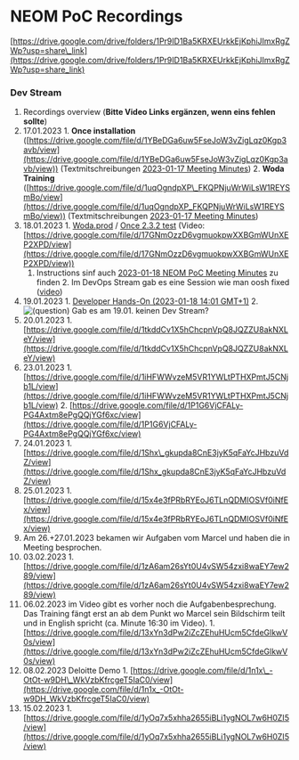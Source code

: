 # NEOM PoC Recordings

[https://drive.google.com/drive/folders/1Pr9ID1Ba5KRXEUrkkEjKphiJImxRgZWp?usp=share\_link](https://drive.google.com/drive/folders/1Pr9ID1Ba5KRXEUrkkEjKphiJImxRgZWp?usp=share_link)

### Dev Stream

1. Recordings overview (**Bitte Video Links ergänzen, wenn eins fehlen sollte**)
  1. 17.01.2023
    1. **Once installation** ([https://drive.google.com/file/d/1YBeDGa6uw5FseJoW3vZigLqz0Kgp3avb/view](https://drive.google.com/file/d/1YBeDGa6uw5FseJoW3vZigLqz0Kgp3avb/view)) (Textmitschreibungen [2023-01-17 Meeting Minutes](./2cu.atlassian.net/wiki/spaces/CCU/pages/1854504961/2023-01-17_Meeting_Minutes.md))
    2. **Woda Training** ([https://drive.google.com/file/d/1uqOgndpXP\_FKQPNjuWrWiLsW1REYSmBo/view](https://drive.google.com/file/d/1uqOgndpXP_FKQPNjuWrWiLsW1REYSmBo/view)) (Textmitschreibungen [2023-01-17 Meeting Minutes](./2cu.atlassian.net/wiki/spaces/CCU/pages/1854504961/2023-01-17_Meeting_Minutes.md))
  2. 18.01.2023
    1. [Woda.prod](https://prod.wo-da.de/) / [Once 2.3.2 test](https://test.wo-da.de/EAMD.ucp/Components/tla/EAM/layer1/Thinglish/Once/2.3.2/src/html/Once.html) (Video: [https://drive.google.com/file/d/17GNmOzzD6vgmuokpwXXBGmWUnXEP2XPD/view](https://drive.google.com/file/d/17GNmOzzD6vgmuokpwXXBGmWUnXEP2XPD/view))
      1. Instructions sinf auch [2023-01-18 NEOM PoC Meeting Minutes](./2cu.atlassian.net/wiki/spaces/CCU/pages/1855782913/2023-01-18_NEOM_PoC_Meeting_Minutes.md) zu finden
    2. Im DevOps Stream gab es eine Session wie man oosh fixed ([video](https://drive.google.com/file/d/1doHzyWULx2jHkUmhqROnfmdSKLwS6Eqw/view?usp=share_link))
  3. 19.01.2023
    1. [Developer Hands-On (2023-01-18 14:01 GMT+1)](https://drive.google.com/file/d/17GNmOzzD6vgmuokpwXXBGmWUnXEP2XPD/view)
    2. ![(question)](https://2cu.atlassian.net/wiki/s/1732347312/6452/9ec310e9ed617fde640b4372fb0e11f5501675fa/_/images/icons/emoticons/help_16.png)
 Gab es am 19.01. keinen Dev Stream?
  4. 20.01.2023
    1. [https://drive.google.com/file/d/1tkddCv1X5hChcpnVpQ8JQZZU8akNXLeY/view](https://drive.google.com/file/d/1tkddCv1X5hChcpnVpQ8JQZZU8akNXLeY/view)
  5. 23.01.2023
    1. [https://drive.google.com/file/d/1iHFWWvzeM5VR1YWLtPTHXPmtJ5CNjb1L/view](https://drive.google.com/file/d/1iHFWWvzeM5VR1YWLtPTHXPmtJ5CNjb1L/view)
    2. [https://drive.google.com/file/d/1P1G6VjCFALy-PG4Axtm8ePgQQjYGf6xc/view](https://drive.google.com/file/d/1P1G6VjCFALy-PG4Axtm8ePgQQjYGf6xc/view)
  6. 24.01.2023
    1. [https://drive.google.com/file/d/1Shx\_gkupda8CnE3jyK5qFaYcJHbzuVdZ/view](https://drive.google.com/file/d/1Shx_gkupda8CnE3jyK5qFaYcJHbzuVdZ/view)
  7. 25.01.2023
    1. [https://drive.google.com/file/d/15x4e3fPRbRYEoJ6TLnQDMIOSVf0iNfEx/view](https://drive.google.com/file/d/15x4e3fPRbRYEoJ6TLnQDMIOSVf0iNfEx/view)
  8. Am 26.+27.01.2023 bekamen wir Aufgaben vom Marcel und haben die in Meeting besprochen.
  9. 03.02.2023
    1. [https://drive.google.com/file/d/1zA6am26sYt0U4vSW54zxi8waEY7ew289/view](https://drive.google.com/file/d/1zA6am26sYt0U4vSW54zxi8waEY7ew289/view)
  10. 06.02.2023 im Video gibt es vorher noch die Aufgabenbesprechung. Das Training fängt erst an ab dem Punkt wo Marcel sein Bildschirm teilt und in English spricht (ca. Minute 16:30 im Video).
    1. [https://drive.google.com/file/d/13xYn3dPw2iZcZEhuHUcm5CfdeGlkwV0s/view](https://drive.google.com/file/d/13xYn3dPw2iZcZEhuHUcm5CfdeGlkwV0s/view)
  11. 08.02.2023 Deloitte Demo
    1. [https://drive.google.com/file/d/1n1x\_-OtOt-w9DH\_WkVzbKfrcgeT5IaC0/view](https://drive.google.com/file/d/1n1x_-OtOt-w9DH_WkVzbKfrcgeT5IaC0/view)
  12. 15.02.2023
    1. [https://drive.google.com/file/d/1yOq7x5xhha2655iBLi1ygNOL7w6H0ZI5/view](https://drive.google.com/file/d/1yOq7x5xhha2655iBLi1ygNOL7w6H0ZI5/view)